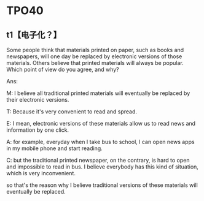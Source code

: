 # TPO40

## t1【电子化？】

Some people think that materials printed on paper, such as books and newspapers, will one day be replaced by electronic versions of those materials. Others believe that printed materials will always be popular. Which point of view do you agree, and why?

Ans:

M: I believe all traditional printed materials will eventually be replaced by their electronic versions. 

T: Because it's very convenient to read and spread.

E: I mean, electronic versions of these materials allow us to read news and information by one click. 

A: for example, everyday when I take bus to school, I can open news apps in my mobile phone and start reading.

C: but the traditional printed newspaper, on the contrary, is hard to open and impossible to read in bus. I believe everybody has this kind of situation, which is very inconvenient.

so that's the reason why I believe traditional versions of these materials will eventually be replaced.